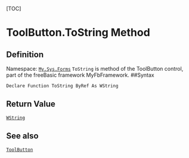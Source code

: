 [TOC]
# ToolButton.ToString Method

## Definition
Namespace: [`My.Sys.Forms`](My.Sys.Forms.md)
`ToString` is method of the ToolButton control, part of the freeBasic framework MyFbFramework.
##Syntax
```freeBasic
Declare Function ToString ByRef As WString
```


## Return Value
[`WString`]("https://www.freebasic.net/wiki/KeyPgWString")
## See also
[`ToolButton`](ToolButton.md)
